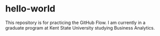 # hello-world
This repository is for practicing the GitHub Flow.
I am currently in a graduate program at Kent State University studying Business Analytics.
